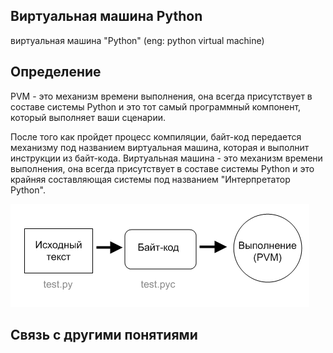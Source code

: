 ## Виртуальная машина Python
виртуальная машина "Python" (eng: python virtual machine) 

## Определение
PVM - это механизм времени выполнения, она всегда присутствует в составе системы Python и это тот самый программный компонент, который выполняет ваши сценарии.

После того как пройдет процесс компиляции, байт-код передается механизму под названием виртуальная машина, которая и выполнит инструкции из байт-кода. Виртуальная машина - это механизм времени выполнения, она всегда присутствует в составе системы Python и это крайняя составляющая системы под названием "Интерпретатор Python".

![pvm](https://github.com/vernikkkkkkkkkkkkkkkkkkk/concept_new/blob/main/images/python.png)

## Cвязь с другими понятиями 
